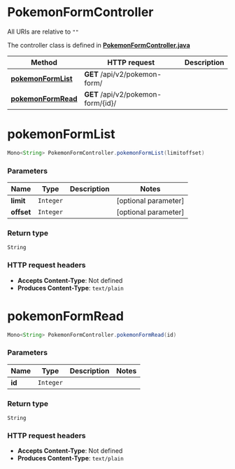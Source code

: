 # PokemonFormController

All URIs are relative to `""`

The controller class is defined in **[PokemonFormController.java](../../src/main/java/org/openapitools/controller/PokemonFormController.java)**

Method | HTTP request | Description
------------- | ------------- | -------------
[**pokemonFormList**](#pokemonFormList) | **GET** /api/v2/pokemon-form/ | 
[**pokemonFormRead**](#pokemonFormRead) | **GET** /api/v2/pokemon-form/{id}/ | 

<a name="pokemonFormList"></a>
# **pokemonFormList**
```java
Mono<String> PokemonFormController.pokemonFormList(limitoffset)
```



### Parameters
Name | Type | Description  | Notes
------------- | ------------- | ------------- | -------------
**limit** | `Integer` |  | [optional parameter]
**offset** | `Integer` |  | [optional parameter]

### Return type
`String`


### HTTP request headers
 - **Accepts Content-Type**: Not defined
 - **Produces Content-Type**: `text/plain`

<a name="pokemonFormRead"></a>
# **pokemonFormRead**
```java
Mono<String> PokemonFormController.pokemonFormRead(id)
```



### Parameters
Name | Type | Description  | Notes
------------- | ------------- | ------------- | -------------
**id** | `Integer` |  |

### Return type
`String`


### HTTP request headers
 - **Accepts Content-Type**: Not defined
 - **Produces Content-Type**: `text/plain`

